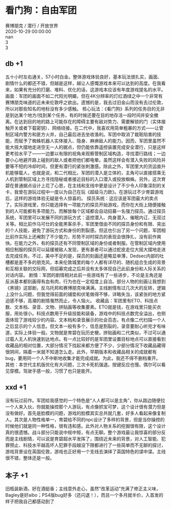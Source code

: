 



# 看门狗：自由军团
  
赛博朋克 / 潜行 / 开放世界  
2020-10-29 00:00:00  
nan  
3  
3
##  db +1 


 五十小时左右通关，57小时白金。整体游戏体验良好，基本玩法很扎实，画面、剧情什么的都还不错，但越是这样，越让人感慨游戏本来可以达到的高度。在我看来，如果有充分的打磨、堆料、优化的话，这游戏本应该有年度游戏提名的水平。 画面：军团的画面不如二代阳光明媚，但在4K分辨率的灯红酒绿之中一个非常有赛博朋克味道的近未来伦敦呼之欲出。遗憾的是，我去过旧金山而没有去过伦敦，所以对那些知名的地标没有多少感触。 
核心玩法：《看门狗》系列的任务目的无非是到达某个地方/找到某个任务，有的时候还要在目的地存活一段时间并安全撤离。在达到目的地的路上可能存在的障碍主要有敌对势力、需要解锁的门（实体接触开关或者下载密钥）、网络绕接。在二代中，我喜欢用简单粗暴的方式——让管制区域内警方和匪方火并，自己最后进去坐收渔利。军团中取消了栽赃陷害的技能，而赋予了蜘蛛机器人实体接入、隐身、麻痹敌人的能力。因而，军团里虽然不能大摇大摆地走进空无一人的据点，但仍能依靠遥控装置完成安全潜行，只是这样更考验水平了——一边要以有限的视角来观察管制区域构造，寻找潜行路线；一边要小心地避开路上碰到的敌人或者把他们都电晕。虽然这样会有潜入失败的风险并要等不短的冷却时间，但更有潜行的紧张刺激感。除此之外，军团里大的货运直升机能够载人，也就是说，和二代相比，军团的潜入是立体的，主角可以直接搭乘无人机到管制区域上方寻找隐秘或者接近目标的入口潜入或投放蜘蛛。另外，这次育碧在普通据点设计上花了心思，在主线和支线中更是设计了不少令人印象深刻的关卡，我曾在游玩过程中一度以为自己在玩《超级马力欧》。在游玩过不少育碧游戏后，这样的游戏体验无疑是令人惊喜的。 探员系统：这应该是军团最大的卖点了。实际游戏里，你只能选择有一项能力的探员开始游戏，而你在大街上随便接触到的人可能都有多项能力。而解放每个区域都会自动招募一名强力探员。通过探员系统，军团里可以发展不同的游玩方式：遥控潜入、肉身潜入、催眠内讧、无双过关等。相比前作马可仕的全能黑客杀手，军团里借由不同的探员身份和有限、突出的个人技能，避免了游玩方式和身份的割裂感。但这也引出了另一个问题，军团相比前作实际上还阉割了不少能力，形势不对时探员的表现会很挣扎，没有前作爽快。在能力之外，有的探员还有不同管制区域的身份或者制服。在管制区域内使用相应制服的探员可以延缓被敌人发现，更有甚者可以通过蛇皮走位大摇大摆地走进去完成任务。不过，美中不足的是，探员的刻画还是略显单薄，Dedsec内部的吐槽都是差不多的朋克风，本来伦敦城里的每个人都有详尽的、随机组合生成的背景和互相关联的交际网，但招募完成之后并没有太多体现自己此前身份和人际关系的对话内容。 剧情：军团的剧情相对此前一些游戏有了一些进步，不论是主角还是反派基本都刻画得有血有肉，行为也在一定程度上自洽。部分人物的刻画让我想到《黑镜》这部剧，反乌托邦和赛博朋克味满满。主线剧情有过几次大的反转，逻辑上没什么问题，但我觉得前面的铺垫和伏笔做得不够，详略失当，该紧张的地方紧迫感不够，高潮的剧情戛然而止，令人恼火。 
收藏品：军团里有ETO、科技点数、文本档、录音、文物、拼贴画等收集要素。ETO就是钱，在游戏里只能买衣服，用处很小。科技点数用于升级技能和装备，游戏中的科技点数完全溢出，也侧面体现了游戏较少的内容。文本档和录音展示的社会百态，有点像二代扫描一个人之后显示的个人信息。但文本一般有多个，信息是割裂的，录音要耐心听完才有味道，实际上体验一般。文物就是育碧在玩历史梗。拼贴画和二代类似，不过可以通过载人无人机快速到达地点。有一点比较好的是军团里设置目标地点可以直接看到收藏品的相对位置，大部分情况下找起来都方便了不少，少部分情况下收藏品藏得很阴间，隔着一米就不知道怎么走。此外，早期版本和收藏品相关的成就都有bug，要用同一个人不中断地收集才能完成成就。为此，我还不得不删档重开。 其他：本世代主机版优化有大问题，三次卡死机强退。按键反应也慢。偶尔可以看见穿模。驾驶手感一般，习惯了也只是能开。 
## xxd +1


没有玩过前作。军团给我感觉的一个特色是“人人都可以是主角”，你从路边随便拉一个人来入伙，你就能操控那个人游玩，有点像抓宝可梦，这个设计很有潜力但是没有做好。首先是脸模的问题，游戏的脸模其实总共就几套，好多人看起来像复制人。其次是人物性格单一，育碧给不同的npc设计了多样的背景，但是当你操控的时候他们就是同一种性格，很有违和感。此外对人物关系的挖掘很有限，这个设计真的很遗憾。战斗部分只能说中规中矩，有点无聊。整个游戏最让我惊喜的部分反而是主线剧情，可以说是育碧超水平发挥了，围绕近未来的背景，对人工智能、犯罪预止、科技水平越高坏人犯罪手段越没下限都进行了一些简单而不无聊的探讨，游戏背景设在英国伦敦，游戏也正好用一个支线去演绎了英国特色的谍中谍。主线很不错，整体还是一般。
## 本子 +1


旧瓶装新酒，好在酒挺香；主线意外走心，虽然“改革运动”充满了修正主义味，Bagley是好aibo；PS4版bug好多（还闪退！），而且一个多月就半价，入首发的样子把我自己都感动到了